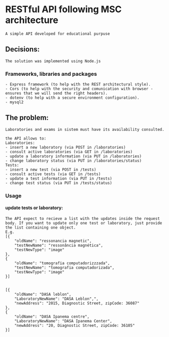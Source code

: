 # RESTful API following MSC architecture
    A simple API developed for educational purpuse

## Decisions:
    The solution was implemented using Node.js

### Frameworks, libraries and packages
    
    - Express framework (to help with the REST architectural style).
    - Cors (to help with the security and comunication with browser - ensures that we will send the right headers).
    - dotenv (to help with a secure environment configuration).
    - mysql2 

## The problem:
    Laboratories and exams in sistem must have its availability consulted.

    the API allows to:
    Laboratories:
    - insert a new laboratory (via POST in /laboratories)
    - consult active laboratories (via GET in /laboratories)
    - update a laboratory information (via PUT in /laboratories)
    - change laboratory status (via PUT in /laboratories/status)
    Tests:
    - insert a new test (via POST in /tests)
    - consult active tests (via GET in /tests)
    - update a test information (via PUT in /tests)
    - change test status (via PUT in /tests/status)

### Usage

#### update tests or laboratory:

    The API expect to recieve a list with the updates inside the request body. If you want to update only one test or laboratory, just provide the list containing one object.
    E.g.
    [{
	    "oldName": "ressonancia magnetic",
	    "testNewName": "ressonância magnética",
	    "testNewType": "image"
    },
    {
	    "oldName": "tomografia computadorizzzada",
	    "testNewName": "tomografia computadorizada",
	    "testNewType": "image"
    }]


    [{
	    "oldName": "DASA leblon",
	    "LaboratoryNewName": "DASA Leblon",",
	    "newAddress": "2015, Diagnostic Street, zipCode: 36087"
    },
    {
	    "oldName": "DASA Ipanema centre",
	    "LaboratoryNewName": "DASA Ipanema Center",
	    "newAddress": "20, Diagnostic Street, zipCode: 36105"
    }]

#### 